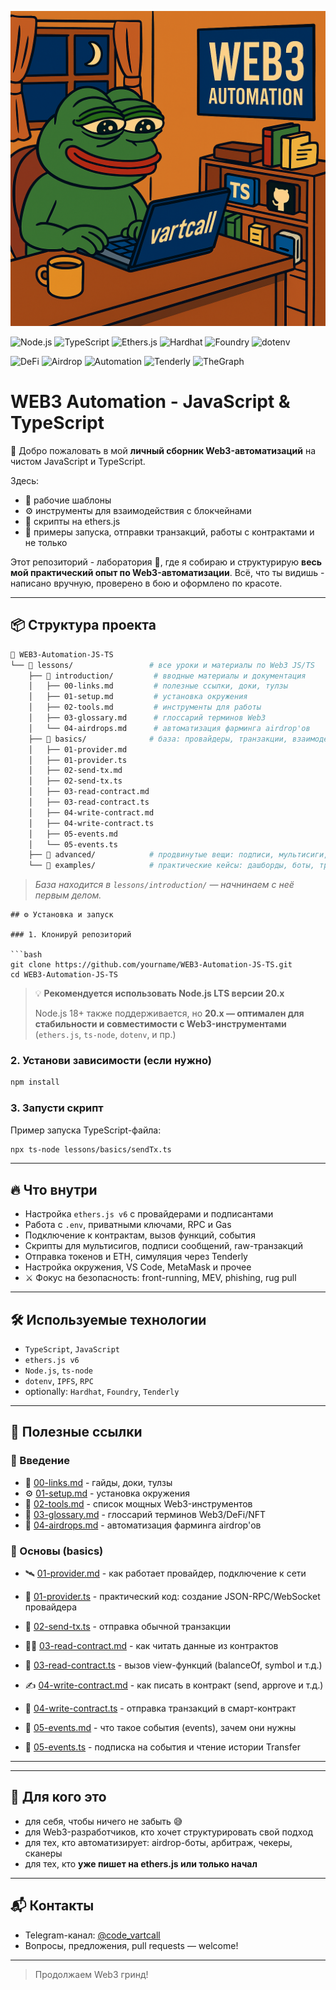 ![Web3 Automation](./banner.png)

![Node.js](https://img.shields.io/badge/Node.js-20%2B-brightgreen)
![TypeScript](https://img.shields.io/badge/TypeScript-%F0%9F%94%A5-blue)
![Ethers.js](https://img.shields.io/badge/ethers.js-v6-purple)
![Hardhat](https://img.shields.io/badge/Hardhat-smart--contracts-orange)
![Foundry](https://img.shields.io/badge/Foundry-fast--builds-9cf)
![dotenv](https://img.shields.io/badge/dotenv-env--config-lightgrey)

![DeFi](https://img.shields.io/badge/DeFi-automation-green)
![Airdrop](https://img.shields.io/badge/Airdrop-farming-ff69b4)
![Automation](https://img.shields.io/badge/Web3--Bots-OnFire-red)
![Tenderly](https://img.shields.io/badge/Tenderly-simulation-blueviolet)
![TheGraph](https://img.shields.io/badge/TheGraph-data--indexing-lightblue)

# WEB3 Automation - JavaScript & TypeScript

🧠 Добро пожаловать в мой **личный сборник Web3-автоматизаций** на чистом JavaScript и TypeScript.

Здесь:

- 🔧 рабочие шаблоны
- ⚙️ инструменты для взаимодействия с блокчейнами
- 🧱 скрипты на ethers.js
- 🚀 примеры запуска, отправки транзакций, работы с контрактами и не только

Этот репозиторий - лаборатория 🔬, где я собираю и структурирую **весь мой практический опыт по Web3-автоматизации**. Всё, что ты видишь - написано вручную, проверено в бою и оформлено по красоте.

---

## 📦 Структура проекта

```bash
📁 WEB3-Automation-JS-TS
└── 📁 lessons/                 # все уроки и материалы по Web3 JS/TS
    ├── 📁 introduction/         # вводные материалы и документация
    │   ├── 00-links.md         # полезные ссылки, доки, тулзы
    │   ├── 01-setup.md         # установка окружения
    │   ├── 02-tools.md         # инструменты для работы
    │   ├── 03-glossary.md      # глоссарий терминов Web3
    │   └── 04-airdrops.md      # автоматизация фарминга airdrop'ов
    ├── 📁 basics/              # база: провайдеры, транзакции, взаимодействие с контрактами
    │   ├── 01-provider.md
    │   ├── 01-provider.ts
    │   ├── 02-send-tx.md
    │   ├── 02-send-tx.ts
    │   ├── 03-read-contract.md
    │   ├── 03-read-contract.ts
    │   ├── 04-write-contract.md
    │   ├── 04-write-contract.ts
    │   ├── 05-events.md
    │   └── 05-events.ts
    ├── 📁 advanced/            # продвинутые вещи: подписи, мультисиги, боты, безопасность
    └── 📁 examples/            # практические кейсы: дашборды, боты, трекеры

```

> _База находится в `lessons/introduction/` — начнинаем с неё первым делом._

````
## ⚙️ Установка и запуск

### 1. Клонируй репозиторий

```bash
git clone https://github.com/yourname/WEB3-Automation-JS-TS.git
cd WEB3-Automation-JS-TS
````

> 💡 **Рекомендуется использовать Node.js LTS версии 20.x**
>
> Node.js 18+ также поддерживается, но **20.x — оптимален для стабильности и совместимости с Web3-инструментами** (`ethers.js`, `ts-node`, `dotenv`, и пр.)

### 2. Установи зависимости (если нужно)

```bash
npm install
```

### 3. Запусти скрипт

Пример запуска TypeScript-файла:

```bash
npx ts-node lessons/basics/sendTx.ts
```

---

## 🔥 Что внутри

- Настройка `ethers.js v6` с провайдерами и подписантами
- Работа с `.env`, приватными ключами, RPC и Gas
- Подключение к контрактам, вызов функций, события
- Скрипты для мультисигов, подписи сообщений, raw-транзакций
- Отправка токенов и ETH, симуляция через Tenderly
- Настройка окружения, VS Code, MetaMask и прочее
- ⚔️ Фокус на безопасность: front-running, MEV, phishing, rug pull

---

## 🛠 Используемые технологии

- `TypeScript`, `JavaScript`
- `ethers.js v6`
- `Node.js`, `ts-node`
- `dotenv`, `IPFS`, `RPC`
- optionally: `Hardhat`, `Foundry`, `Tenderly`

---

## 🧭 Полезные ссылки

### 📘 Введение

- 📄 [00-links.md](./lessons/introduction/00-links.md) - гайды, доки, тулзы
- ⚙️ [01-setup.md](./lessons/introduction/01-setup.md) - установка окружения
- 🧰 [02-tools.md](./lessons/introduction/02-tools.md) - список мощных Web3-инструментов
- 📘 [03-glossary.md](./lessons/introduction/03-glossary.md) - глоссарий терминов Web3/DeFi/NFT
- 🧠 [04-airdrops.md](./lessons/introduction/04-airdrops.md) - автоматизация фарминга airdrop'ов

### 🧪 Основы (basics)

- 🛰 [01-provider.md](./lessons/basics/01-provider.md) - как работает провайдер, подключение к сети
- 🧪 [01-provider.ts](./lessons/basics/01-provider.ts) - практический код: создание JSON-RPC/WebSocket провайдера

- 💸 [02-send-tx.ts](./lessons/basics/02-send-tx.ts) - отправка обычной транзакции

- 🕵️‍♂️ [03-read-contract.md](./lessons/basics/03-read-contract.md) - как читать данные из контрактов
- 🧪 [03-read-contract.ts](./lessons/basics/03-read-contract.ts) - вызов view-функций (balanceOf, symbol и т.д.)

- ✍️ [04-write-contract.md](./lessons/basics/04-write-contract.md) - как писать в контракт (send, approve и т.д.)
- 🧪 [04-write-contract.ts](./lessons/basics/04-write-contract.ts) - отправка транзакций в смарт-контракт

- 📡 [05-events.md](./lessons/basics/05-events.md) - что такое события (events), зачем они нужны
- 🧪 [05-events.ts](./lessons/basics/05-events.ts) - подписка на события и чтение истории Transfer

---

---

## 🧠 Для кого это

- для себя, чтобы ничего не забыть 😅
- для Web3-разработчиков, кто хочет структурировать свой подход
- для тех, кто автоматизирует: airdrop-боты, арбитраж, чекеры, сканеры
- для тех, кто **уже пишет на ethers.js или только начал**

---

## 📬 Контакты

- Telegram-канал: [@code_vartcall](https://t.me/code_vartcall)
- Вопросы, предложения, pull requests — welcome!

---

> Продолжаем Web3 гринд!
